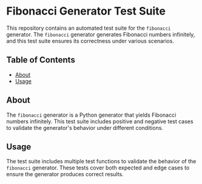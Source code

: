 # Fibonacci Generator Test Suite

This repository contains an automated test suite for the `fibonacci` generator. The `fibonacci` generator generates Fibonacci numbers infinitely, and this test suite ensures its correctness under various scenarios.

## Table of Contents

- [About](#about)
- [Usage](#usage)

## About

The `fibonacci` generator is a Python generator that yields Fibonacci numbers infinitely. This test suite includes positive and negative test cases to validate the generator's behavior under different conditions.

## Usage

The test suite includes multiple test functions to validate the behavior of the `fibonacci` generator. These tests cover both expected and edge cases to ensure the generator produces correct results.
